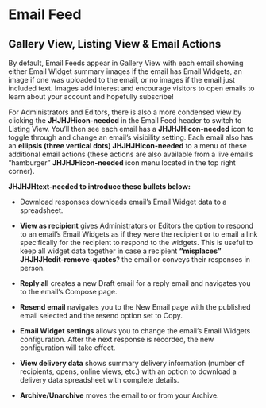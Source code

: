 # Email Feed

## Gallery View, Listing View & Email Actions
<div id="gv-gallery-view"/></div>

By default, Email Feeds appear in Gallery View with each email showing
either Email Widget summary images if the email has Email Widgets, an
image if one was uploaded to the email, or no images if the email just
included text.
Images add interest and encourage visitors to open emails to learn about
your account and hopefully subscribe! 

For Administrators and Editors, there is also a more condensed view by
clicking the **JHJHJHicon-needed** in the Email Feed header to switch to
Listing View.
You’ll then see each email has a **JHJHJHicon-needed** icon to toggle
through and change an email’s visibility setting.
Each email also has an **ellipsis (three vertical dots) JHJHJHicon-needed**
to a menu of these additional email actions (these actions are also
available from a live email’s “hamburger” **JHJHJHicon-needed** icon menu
located in the top right corner).

**JHJHJHtext-needed to introduce these bullets below:**

* Download responses downloads email’s Email Widget data to a spreadsheet.

* **View as recipient** gives Administrators or Editors the
option to respond to an email’s Email Widgets as if they were the
recipient or to email a link specifically for the recipient to respond
to the widgets.
This is useful to keep all widget data together in case a recipient
**“misplaces” JHJHJHedit-remove-quotes**? the email or conveys their
responses in person. 

* **Reply all** creates a new Draft email for a reply email and
navigates you to the email’s Compose page. 

* **Resend email** navigates you to the New Email page with the
published email selected and the resend option set to Copy.

* **Email Widget settings** allows you to change the email’s
Email Widgets configuration.
After the next response is recorded, the new configuration will take
effect.

* **View delivery data** shows summary delivery information
(number of recipients, opens, online views, etc.) with an option to
download a delivery data spreadsheet with complete details.

* **Archive/Unarchive** moves the email to or from your
Archive.
